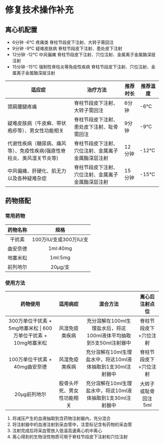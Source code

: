 # 修复技术操作补充

## 离心机配置

- 6分钟 -6℃ 疼痛类 脊柱节段皮下注射、大转子需回注
- 9分钟 -9℃ 疑难皮肤病 脊柱节段皮下注射、患处皮下注射
- 12分钟 -12℃ 中风偏瘫 脊柱节段皮下注射、穴位注射、金属离子金属酶深层注射
- 15分钟 -15℃ 强制性脊柱炎等免疫性疾病 脊柱节段皮下注射、穴位注射、金属离子金属酶深层注射

| 适应症 | 治疗方法 | 推荐时长 | 推荐温度 |
|----------|----------|------|------|
| 颈肩腰腿疼痛 | 脊柱节段皮下注射、大转子需回注 | 6分钟 | -6℃ |
| 疑难皮肤病（牛皮癣、带状疱疹等）、男女性功能相关 | 脊柱节段皮下注射、患处皮下注射、耻骨需回注 | 9分钟 | -9℃ |
| 代谢性疾病（糖尿病、痛风等）、免疫性疾病(强直性脊柱炎、类风湿关节炎等) | 脊柱节段皮下注射、穴位注射、金属离子金属酶深层注射 | 12分钟 | -12℃ |
| 中风偏瘫、肝硬化、肌无力以及各种疑难杂症 | 脊柱节段皮下注射、穴位注射、金属离子金属酶深层注射 | 15分钟 | -15℃ |

## 药物搭配

### 常用药物

| 药物名称 | 规格 |
| :---: | :---: |
| 干扰素 | 100万IU/支或300万IU/支 |
| 曲安奈德 | 1ml:40mg |
| 地塞米松 | 1ml:5mg |
| 前列地尔 | 20μg/支 |

### 使用方法

| 药物使用 | 适用病症 | 混合方法 | 离心后注射点位 |
| :---: | :---: | :---: | :---: |
| 300万单位干扰素 + 5mg地塞米松 \| 600万单位干扰素 + 10mg地塞米松 | 风湿免疫类疾病 | 充分溶解在100ml生理盐水后，将这100ml液体平均抽取到5支50ml注射器中 | 脊柱节段皮下+穴位注射 |
| 100万单位干扰素 + 40mg曲安奈德 | 风湿免疫类疾病 | 充分溶解在10ml生理盐水中，将这10ml液体抽取到1支30ml注射器中 | 脊柱节段皮下+穴位注射 |
| 20μg前列地尔 | 股骨头坏死、男女性功能相关 | 充分溶解在10ml生理盐水中，将这10ml液体抽取到1支30ml注射器中 | 大转子或耻骨回注5ml |

1. 将减压产生的血液抽取到含药物注射器内，充分混合
2. 将注射器中的血液注射到采血管中，注意标记含有药物的采血管
3. 注射完成后将采血管放入低温高速离心机中离心
4. 离心得到的生物活性物质可用于脊柱节段皮下注射和穴位注射
